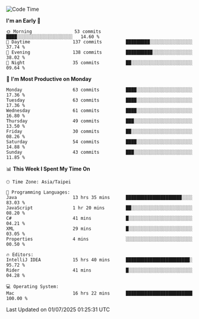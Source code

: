 <!--START_SECTION:waka-->
![Code Time](http://img.shields.io/badge/Code%20Time-2%2C192%20hrs%2023%20mins-blue)

**I'm an Early 🐤** 

```text
🌞 Morning                53 commits          ████░░░░░░░░░░░░░░░░░░░░░   14.60 % 
🌆 Daytime                137 commits         █████████░░░░░░░░░░░░░░░░   37.74 % 
🌃 Evening                138 commits         ██████████░░░░░░░░░░░░░░░   38.02 % 
🌙 Night                  35 commits          ██░░░░░░░░░░░░░░░░░░░░░░░   09.64 % 
```
📅 **I'm Most Productive on Monday** 

```text
Monday                   63 commits          ████░░░░░░░░░░░░░░░░░░░░░   17.36 % 
Tuesday                  63 commits          ████░░░░░░░░░░░░░░░░░░░░░   17.36 % 
Wednesday                61 commits          ████░░░░░░░░░░░░░░░░░░░░░   16.80 % 
Thursday                 49 commits          ███░░░░░░░░░░░░░░░░░░░░░░   13.50 % 
Friday                   30 commits          ██░░░░░░░░░░░░░░░░░░░░░░░   08.26 % 
Saturday                 54 commits          ████░░░░░░░░░░░░░░░░░░░░░   14.88 % 
Sunday                   43 commits          ███░░░░░░░░░░░░░░░░░░░░░░   11.85 % 
```


📊 **This Week I Spent My Time On** 

```text
🕑︎ Time Zone: Asia/Taipei

💬 Programming Languages: 
Java                     13 hrs 35 mins      █████████████████████░░░░   83.03 % 
JavaScript               1 hr 20 mins        ██░░░░░░░░░░░░░░░░░░░░░░░   08.20 % 
C#                       41 mins             █░░░░░░░░░░░░░░░░░░░░░░░░   04.21 % 
XML                      29 mins             █░░░░░░░░░░░░░░░░░░░░░░░░   03.05 % 
Properties               4 mins              ░░░░░░░░░░░░░░░░░░░░░░░░░   00.50 % 

🔥 Editors: 
IntelliJ IDEA            15 hrs 40 mins      ████████████████████████░   95.72 % 
Rider                    41 mins             █░░░░░░░░░░░░░░░░░░░░░░░░   04.28 % 

💻 Operating System: 
Mac                      16 hrs 22 mins      █████████████████████████   100.00 % 
```


 Last Updated on 01/07/2025 01:25:31 UTC
<!--END_SECTION:waka-->
